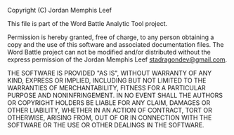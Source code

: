 Copyright (C) Jordan Memphis Leef

This file is part of the Word Battle Analytic Tool project.

Permission is hereby granted, free of charge, to any person obtaining a copy and
the use of this software and associated documentation files.
The Word Battle project can not be modified and/or distributed without the express
permission of the Jordan Memphis Leef stadragondev@gmail.com.

THE SOFTWARE IS PROVIDED "AS IS", WITHOUT WARRANTY OF ANY KIND, EXPRESS OR
IMPLIED, INCLUDING BUT NOT LIMITED TO THE WARRANTIES OF MERCHANTABILITY,
FITNESS FOR A PARTICULAR PURPOSE AND NONINFRINGEMENT. IN NO EVENT SHALL THE
AUTHORS OR COPYRIGHT HOLDERS BE LIABLE FOR ANY CLAIM, DAMAGES OR OTHER
LIABILITY, WHETHER IN AN ACTION OF CONTRACT, TORT OR OTHERWISE, ARISING FROM,
OUT OF OR IN CONNECTION WITH THE SOFTWARE OR THE USE OR OTHER DEALINGS IN THE
SOFTWARE.
